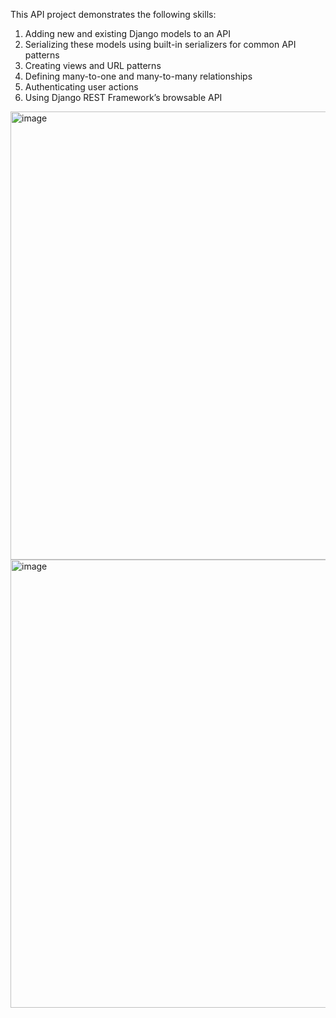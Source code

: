 This API project demonstrates the following skills:

1. Adding new and existing Django models to an API
2. Serializing these models using built-in serializers for common API patterns
3. Creating views and URL patterns
4. Defining many-to-one and many-to-many relationships
5. Authenticating user actions
6. Using Django REST Framework’s browsable API

<img width="717" alt="image" src="https://github.com/abhayrathiisgod/Django_rest_framework/assets/86717847/a7bfcafa-5697-449b-b8a9-a1bf896f35b9">


<img width="717" alt="image" src="https://github.com/abhayrathiisgod/Django_rest_framework/assets/86717847/bc1a04ae-d566-4634-bde9-548a19231ddb">

